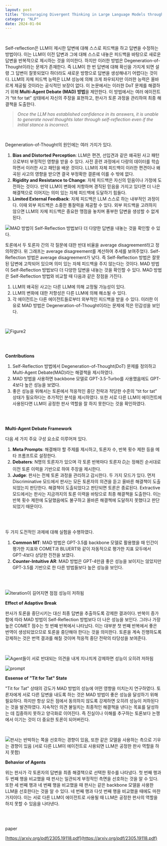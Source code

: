 ```yaml
---
layout: post
title: "Encouraging Divergent Thinking in Large Language Models through Multi-Agent Debate"
category: "NLP"
date: 2024-01-04
--- 
```


<br>

Self-reflection은 LLM이 제시한 답변에 대해 스스로 피드백을 하고 답변을 수정하는 방법이다. 이는 LLM이 이전 답변과 그에 대해 스스로 내놓은 피드백을 바탕으로 새로운 답변을 반복적으로 제시하는 것을 의미한다. 하지만 이러한 방법은 Degeneration-of-Thought이라는 문제가 존재한다. 즉 LLM이 한 번 답변에 대해 확신을 가지게 되면 설령 그 답변이 잘못되었다 하더라도 새로운 방향으로 답변을 생성해내기 어렵다는 것이다. LLM의 자체 피드백 능력은 LLM 성능에 의해 크게 좌우되지만 이러한 능력은 올바르게 제공될 것이라는 공식적인 보장이 없다. 이 논문에서는 이러한 DoT 문제를 해결하기 위해 **Multi-Agent Debate (MAD) 방법**을 제안한다. 이 방법에서는 여러 에이전트가 “tit for tat” 상태에서 자신의 주장을 표현하고, 판사가 토론 과정을 관리하여 최종 해결책을 도출한다.

> *Once the LLM has established confidence in its answers, it is unable to generate novel thoughts later through self-reflection even if the initial stance is incorrect.*
> 

<br>

Degeneration-of-Thought의 원인에는 여러 가지가 있다.
1. **Bias and Distorted Perception**: LLM은 편견, 선입견과 같은 왜곡된 사고 패턴으로부터 부정적인 영향을 받을 수 있다. 사전 훈련 과정에서 다량의 데이터를 학습하면서 이러한 사고 패턴을 배운 것이다. LLM의 자체 피드백이 이러한 편견이나 왜곡된 사고의 영향을 받으면 결국 부정확한 결론에 이를 수 밖에 없다.
2. **Rigidity and Resistance to Change**: 자체 피드백은 자신의 믿음이나 가정에 도전하는 것이다. 만약 LLM이 변화에 저항하며 경직된 믿음을 가지고 있다면 더 나은 해결책으로 이어지는 의미 있는 자체 피드백에 도달하기 힘들다.
3. **Limited External Feedback**: 자체 피드백은 LLM 스스로 하는 내부적인 과정이다. 이때 외부 피드백은 소중한 통찰력을 제공할 수 있다. 외부 피드백을 고려하지 않으면 LLM의 자체 피드백은 중요한 맹점을 놓치며 풍부한 답변을 생성할 수 없게 된다.

![MAD 방법이 Self-Reflection 방법보다 더 다양한 답변을 내놓는 것을 확인할 수 있다.](/assets/Encouraging%20Divergent%20Thinking%20in%20Large%20Language%20M%20f74de652019b4493956d62e4a30fa4be/Untitled.png)

토론에서 두 토론자 간의 각 질문에 대한 반대 비율을 average disagreement라고 정의하였다. 위 그래프는 average disagreement를 계산하여 추세를 보여주었다. Self-Reflection 방법은 average disagreement가 낮다. 즉 Self-Reflection 방법은 잘못된 답변에 고착되어 있으며 의미 있는 자체 피드백을 주지 않는다는 것이다. MAD 방법이 Self-Reflection 방법보다 더 다양한 답변을 내놓는 것을 확인할 수 있다. MAD 방법은 Self-Reflection 방법와 비교할 때 다음과 같은 장점을 가진다.
1. LLM의 왜곡된 사고는 다른 LLM에 의해 교정될 가능성이 있다.
2. LLM의 변화에 대한 저항성은 다른 LLM에 의해 해소될 수 있다.
3. 각 에이전트는 다른 에이전트들로부터 외부적인 피드백을 받을 수 있다.
이러한 이유로 MAD 방법은 Degeneration-of-Thought이라는 문제에 적은 민감성을 보인다.

<br>

![Figure2](/assets/Encouraging%20Divergent%20Thinking%20in%20Large%20Language%20M%20f74de652019b4493956d62e4a30fa4be/Figure2.png)

<br>
<br>

**Contributions**

1. Self-Reflection 방법에서 Degeneration-of-Thought(DoT) 문제를 정의하고 Multi-Agent Debate(MAD)라는 해결책을 제시하였다.
2. MAD 방법을 사용하면 backbone 모델로 GPT-3.5-Turbo를 사용했음에도 GPT-4보다 높은 성능을 보였다.
3. 좋은 성능을 위해서는 토론에서 적응적인 중단 전략과 적당한 수준의 “tit for tat” 상태가 필요하다는 추가적인 분석을 제시하였다. 또한 서로 다른 LLM이 에이전트에 사용된다면 LLM이 공정한 판사 역할을 잘 하지 못한다는 것을 확인하였다.

<br>
<br>

**Multi-Agent Debate Framework**

다음 세 가지 주요 구성 요소로 이루어져 있다.
1. **Meta Prompts**: 해결해야 할 주제를 제시하고, 토론자 수, 반복 횟수 제한 등을 메타 프롬프트로 설정한다.
2. **Debaters**: N명의 토론자가 있으며 각 토론 반복마다 토론자 $D_i$는 정해진 순서대로 이전 토론 이력을 기반으로 하여 주장을 제시한다.
3. **Judge**: 판사는 전체 토론 과정을 관리하고 감시한다. 두 가지 모드가 있다. 먼저 Discriminative 모드에서 판사는 모든 토론자의 의견을 듣고 올바른 해결책이 도출되었는지 판단한다. 해결책이 도출되었다고 판단되면 토론은 종료된다. Extractive 모드에서는 판사는 지금까지의 토론 이력을 바탕으로 최종 해결책을 도출한다. 이는 반복 횟수 제한에 도달했음에도 불구하고 올바른 해결첵에 도달하지 못했다고 판단되었기 때문이다.

<br>
<br>

두 가지 도전적인 과제에 대해 실험을 수행하였다.
1. **Common MT**: MAD 방법은 GPT-3.5를 backbone 모델로 활용했을 때 인간이 평가한 지표와 COMET과 BLUERT와 같이 자동적으로 평가한 지표 모두에서 GPT-4보다 상당한 진전을 보였다.
2. **Counter-Intuitive AR**: MAD 방법은 GPT-4만큼 좋은 성능을 보이지는 않았지만 GPT-3.5를 기반으로 한 다른 방법들보다 높은 성능을 보인다.

<br>
<br>

![Iteration이 길어지면 점점 성능이 저하됨](/assets/Encouraging%20Divergent%20Thinking%20in%20Large%20Language%20M%20f74de652019b4493956d62e4a30fa4be/Untitled%201.png)

**Effect of Adaptive Break**

판사가 토론을 중단시키는 대신 최종 답변을 추출하도록 강제한 결과이다. 반복이 증가함에 따라 MAD 방법이 Self-Reflection 방법보다 더 나은 성능을 보인다. 그러나 가장 높은 COMET 점수는 첫 번째 반복에서 나타났다. 이는 대부분 첫 번째 반복에서 좋은 번역이 생성되었으므로 토론을 중단해야 한다는 것을 의미한다. 토론을 계속 진행하도록 강제하는 것은 번역 결과를 해칠 것이며 적응적 중단 전략의 타당성을 보여준다.

<br>

![Agent들이 서로 반대되는 의견을 내게 지나치게 강제하면 성능이 오히려 저하됨](/assets/Encouraging%20Divergent%20Thinking%20in%20Large%20Language%20M%20f74de652019b4493956d62e4a30fa4be/Untitled%202.png)

![prompt](/assets/Encouraging%20Divergent%20Thinking%20in%20Large%20Language%20M%20f74de652019b4493956d62e4a30fa4be/prompt.png)


**Essense of "Tit for Tat" State**

"Tit for Tat" 상태의 강도가 MAD 방법의 성능에 어떤 영향을 미치는지 연구하였다. 토론자에게 서로 다른 답변을 내도록 하는 것은 MAD 방법이 좋은 성능을 달성하기 위해 필요하다. 하지만 항상 모든 점에서 동의하지 않도록 강제하면 오히려 성능이 저하된다는 것을 발견하였다. 지속적인 의견 불일치는 최종적인 해결책을 낸다는 목표를 달성하는 데 집중하지 못하고 양극화로 이어진다. 즉 진실이나 이해를 추구하는 토론보다 논쟁에서 이기는 것이 더 중요한 토론이 되어버린다.

<br>





![판사는 반박하는 쪽을 선호하는 경향이 있음, 또한 같은 모델을 사용하는 측으로 기우는 경향이 있음 (서로 다른 LLM이 에이전트로 사용되면 LLM은 공정한 판사 역할을 하지 못함)](/assets/Encouraging%20Divergent%20Thinking%20in%20Large%20Language%20M%20f74de652019b4493956d62e4a30fa4be/Untitled%203.png)

**Behavior of Agents**

위는 판사가 각 토론자의 답변을 최종 해결책으로 선택한 횟수를 나타냈다. 첫 번째 행과 두 번째 행을 비교했을 때 판사는 일관되게 부정적인 측면을 선호하는 것을 알 수 있다. 또한 세 번째 행과 네 번째 행을 비교했을 때 판사는 같은 backbone 모델을 사용한 LLM을 선호한다는 것을 알 수 있다. 네 번째 행과 다섯 번째 행을 비교했을 때에도 마찬가지이다. 이는 서로 다른 LLM이 에이전트로 사용될 때 LLM은 공정한 판사의 역할을 하지 못할 수 있음을 나타낸다.

<br>
<br>

paper

[https://arxiv.org/pdf/2305.19118.pdf](https://arxiv.org/pdf/2305.19118.pdf)